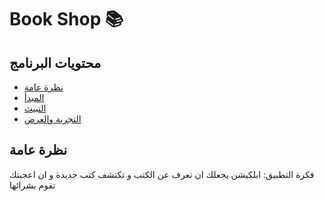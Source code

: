 # Book Shop 📚
## محتويات البرنامج
* [نظرة عامة](#نظرة-عامة)
* [المبدأ](#المبدأ)
* [التبيث](#التبيث)
* [التجربة والعرض](#التجربة-والعرض)



## نظرة عامة
فكرة التطبيق: ابلكيشن يجعلك ان تعرف عن الكتب و تكتشف كتب جديدة و ان اعجبتك تقوم بشرائها

